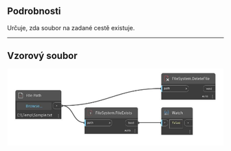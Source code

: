 ## Podrobnosti
Určuje, zda soubor na zadané cestě existuje.
___
## Vzorový soubor

![FileExists](./DSCore.IO.FileSystem.FileExists_img.jpg)

